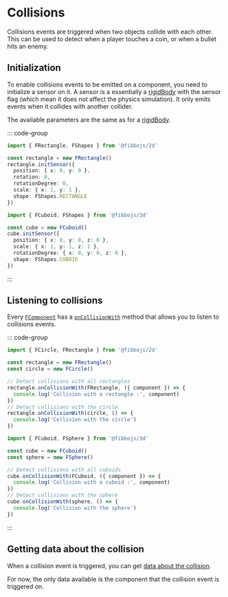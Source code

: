 # Collisions

Collisions events are triggered when two objects collide with each other. This can be used to detect when a player touches a coin, or when a bullet hits an enemy.

## Initialization

To enable collisions events to be emitted on a component, you need to initialize a sensor on it. A sensor is a essentially a [rigidBody](/guide/physics/rigidbody) with the sensor flag (which mean it does not affect the physics simulation). It only emits events when it collides with another collider.

The available parameters are the same as for a [rigidBody](/guide/physics/rigidbody).

::: code-group

```typescript [2d]
import { FRectangle, FShapes } from '@fibbojs/2d'

const rectangle = new FRectangle()
rectangle.initSensor({
  position: { x: 0, y: 0 },
  rotation: 0,
  rotationDegree: 0,
  scale: { x: 1, y: 1 },
  shape: FShapes.RECTANGLE
})
```

```typescript [3d]
import { FCuboid, FShapes } from '@fibbojs/3d'

const cube = new FCuboid()
cube.initSensor({
  position: { x: 0, y: 0, z: 0 },
  scale: { x: 1, y: 1, z: 1 },
  rotationDegree: { x: 0, y: 0, z: 0 },
  shape: FShapes.CUBOID
})
```

:::

## Listening to collisions

Every [`FComponent`](/api/core/classes/FComponent) has a [`onCollisionWith`](/api/core/classes/FComponent#oncollisionwith) method that allows you to listen to collisions events.

::: code-group

```typescript [2d]
import { FCircle, FRectangle } from '@fibbojs/2d'

const rectangle = new FRectangle()
const circle = new FCircle()

// Detect collisions with all rectangles
rectangle.onCollisionWith(FRectangle, ({ component }) => {
  console.log('Collision with a rectangle :', component)
})
// Detect collisions with the circle
rectangle.onCollisionWith(circle, () => {
  console.log('Collision with the circle')
})
```

```typescript [3d]
import { FCuboid, FSphere } from '@fibbojs/3d'

const cube = new FCuboid()
const sphere = new FSphere()

// Detect collisions with all cuboids
cube.onCollisionWith(FCuboid, ({ component }) => {
  console.log('Collision with a cuboid :', component)
})
// Detect collisions with the sphere
cube.onCollisionWith(sphere, () => {
  console.log('Collision with the sphere')
})
```

:::

## Getting data about the collision

When a collision event is triggered, you can get [data about the collision](/api/core/interfaces/OnCollisionWithData).

For now, the only data available is the component that the collision event is triggered on.
